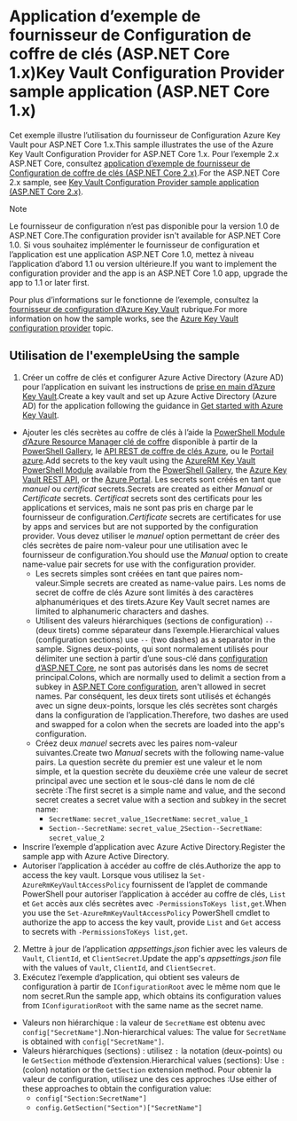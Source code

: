 # <a name="key-vault-configuration-provider-sample-application-aspnet-core-1x"></a><span data-ttu-id="17d2b-101">Application d’exemple de fournisseur de Configuration de coffre de clés (ASP.NET Core 1.x)</span><span class="sxs-lookup"><span data-stu-id="17d2b-101">Key Vault Configuration Provider sample application (ASP.NET Core 1.x)</span></span>

<span data-ttu-id="17d2b-102">Cet exemple illustre l’utilisation du fournisseur de Configuration Azure Key Vault pour ASP.NET Core 1.x.</span><span class="sxs-lookup"><span data-stu-id="17d2b-102">This sample illustrates the use of the Azure Key Vault Configuration Provider for ASP.NET Core 1.x.</span></span> <span data-ttu-id="17d2b-103">Pour l’exemple 2.x ASP.NET Core, consultez [application d’exemple de fournisseur de Configuration de coffre de clés (ASP.NET Core 2.x)](https://github.com/aspnet/Docs/tree/master/aspnetcore/security/key-vault-configuration/samples/basic-sample/2.x).</span><span class="sxs-lookup"><span data-stu-id="17d2b-103">For the ASP.NET Core 2.x sample, see [Key Vault Configuration Provider sample application (ASP.NET Core 2.x)](https://github.com/aspnet/Docs/tree/master/aspnetcore/security/key-vault-configuration/samples/basic-sample/2.x).</span></span>

> [!NOTE]
> <span data-ttu-id="17d2b-104">Le fournisseur de configuration n’est pas disponible pour la version 1.0 de ASP.NET Core.</span><span class="sxs-lookup"><span data-stu-id="17d2b-104">The configuration provider isn't available for ASP.NET Core 1.0.</span></span> <span data-ttu-id="17d2b-105">Si vous souhaitez implémenter le fournisseur de configuration et l’application est une application ASP.NET Core 1.0, mettez à niveau l’application d’abord 1.1 ou version ultérieure.</span><span class="sxs-lookup"><span data-stu-id="17d2b-105">If you want to implement the configuration provider and the app is an ASP.NET Core 1.0 app, upgrade the app to 1.1 or later first.</span></span>

<span data-ttu-id="17d2b-106">Pour plus d’informations sur le fonctionne de l’exemple, consultez la [fournisseur de configuration d’Azure Key Vault](xref:security/key-vault-configuration) rubrique.</span><span class="sxs-lookup"><span data-stu-id="17d2b-106">For more information on how the sample works, see the [Azure Key Vault configuration provider](xref:security/key-vault-configuration) topic.</span></span>

## <a name="using-the-sample"></a><span data-ttu-id="17d2b-107">Utilisation de l'exemple</span><span class="sxs-lookup"><span data-stu-id="17d2b-107">Using the sample</span></span>
1. <span data-ttu-id="17d2b-108">Créer un coffre de clés et configurer Azure Active Directory (Azure AD) pour l’application en suivant les instructions de [prise en main d’Azure Key Vault](https://azure.microsoft.com/documentation/articles/key-vault-get-started/).</span><span class="sxs-lookup"><span data-stu-id="17d2b-108">Create a key vault and set up Azure Active Directory (Azure AD) for the application following the guidance in [Get started with Azure Key Vault](https://azure.microsoft.com/documentation/articles/key-vault-get-started/).</span></span>
  * <span data-ttu-id="17d2b-109">Ajouter les clés secrètes au coffre de clés à l’aide la [PowerShell Module d’Azure Resource Manager clé de coffre](/powershell/module/azurerm.keyvault) disponible à partir de la [PowerShell Gallery](https://www.powershellgallery.com/packages/AzureRM.KeyVault), le [API REST de coffre de clés Azure](/rest/api/keyvault/), ou le [Portail azure](https://portal.azure.com/).</span><span class="sxs-lookup"><span data-stu-id="17d2b-109">Add secrets to the key vault using the [AzureRM Key Vault PowerShell Module](/powershell/module/azurerm.keyvault) available from the [PowerShell Gallery](https://www.powershellgallery.com/packages/AzureRM.KeyVault), the [Azure Key Vault REST API](/rest/api/keyvault/), or the [Azure Portal](https://portal.azure.com/).</span></span> <span data-ttu-id="17d2b-110">Les secrets sont créés en tant que *manuel* ou *certificat* secrets.</span><span class="sxs-lookup"><span data-stu-id="17d2b-110">Secrets are created as either *Manual* or *Certificate* secrets.</span></span> <span data-ttu-id="17d2b-111">*Certificat* secrets sont des certificats pour les applications et services, mais ne sont pas pris en charge par le fournisseur de configuration.</span><span class="sxs-lookup"><span data-stu-id="17d2b-111">*Certificate* secrets are certificates for use by apps and services but are not supported by the configuration provider.</span></span> <span data-ttu-id="17d2b-112">Vous devez utiliser le *manuel* option permettant de créer des clés secrètes de paire nom-valeur pour une utilisation avec le fournisseur de configuration.</span><span class="sxs-lookup"><span data-stu-id="17d2b-112">You should use the *Manual* option to create name-value pair secrets for use with the configuration provider.</span></span>
    * <span data-ttu-id="17d2b-113">Les secrets simples sont créées en tant que paires nom-valeur.</span><span class="sxs-lookup"><span data-stu-id="17d2b-113">Simple secrets are created as name-value pairs.</span></span> <span data-ttu-id="17d2b-114">Les noms de secret de coffre de clés Azure sont limités à des caractères alphanumériques et des tirets.</span><span class="sxs-lookup"><span data-stu-id="17d2b-114">Azure Key Vault secret names are limited to alphanumeric characters and dashes.</span></span>
    * <span data-ttu-id="17d2b-115">Utilisent des valeurs hiérarchiques (sections de configuration) `--` (deux tirets) comme séparateur dans l’exemple.</span><span class="sxs-lookup"><span data-stu-id="17d2b-115">Hierarchical values (configuration sections) use `--` (two dashes) as a separator in the sample.</span></span> <span data-ttu-id="17d2b-116">Signes deux-points, qui sont normalement utilisés pour délimiter une section à partir d’une sous-clé dans [configuration d’ASP.NET Core](xref:fundamentals/configuration), ne sont pas autorisés dans les noms de secret principal.</span><span class="sxs-lookup"><span data-stu-id="17d2b-116">Colons, which are normally used to delimit a section from a subkey in [ASP.NET Core configuration](xref:fundamentals/configuration), aren't allowed in secret names.</span></span> <span data-ttu-id="17d2b-117">Par conséquent, les deux tirets sont utilisés et échangés avec un signe deux-points, lorsque les clés secrètes sont chargés dans la configuration de l’application.</span><span class="sxs-lookup"><span data-stu-id="17d2b-117">Therefore, two dashes are used and swapped for a colon when the secrets are loaded into the app's configuration.</span></span>
    * <span data-ttu-id="17d2b-118">Créez deux *manuel* secrets avec les paires nom-valeur suivantes.</span><span class="sxs-lookup"><span data-stu-id="17d2b-118">Create two *Manual* secrets with the following name-value pairs.</span></span> <span data-ttu-id="17d2b-119">La question secrète du premier est une valeur et le nom simple, et la question secrète du deuxième crée une valeur de secret principal avec une section et le sous-clé dans le nom de clé secrète :</span><span class="sxs-lookup"><span data-stu-id="17d2b-119">The first secret is a simple name and value, and the second secret creates a secret value with a section and subkey in the secret name:</span></span>
      * <span data-ttu-id="17d2b-120">`SecretName`: `secret_value_1`</span><span class="sxs-lookup"><span data-stu-id="17d2b-120">`SecretName`: `secret_value_1`</span></span>
      * <span data-ttu-id="17d2b-121">`Section--SecretName`: `secret_value_2`</span><span class="sxs-lookup"><span data-stu-id="17d2b-121">`Section--SecretName`: `secret_value_2`</span></span>
  * <span data-ttu-id="17d2b-122">Inscrire l’exemple d’application avec Azure Active Directory.</span><span class="sxs-lookup"><span data-stu-id="17d2b-122">Register the sample app with Azure Active Directory.</span></span>
  * <span data-ttu-id="17d2b-123">Autoriser l’application à accéder au coffre de clés.</span><span class="sxs-lookup"><span data-stu-id="17d2b-123">Authorize the app to access the key vault.</span></span> <span data-ttu-id="17d2b-124">Lorsque vous utilisez la `Set-AzureRmKeyVaultAccessPolicy` fournissent de l’applet de commande PowerShell pour autoriser l’application à accéder au coffre de clés, `List` et `Get` accès aux clés secrètes avec `-PermissionsToKeys list,get`.</span><span class="sxs-lookup"><span data-stu-id="17d2b-124">When you use the `Set-AzureRmKeyVaultAccessPolicy` PowerShell cmdlet to authorize the app to access the key vault, provide `List` and `Get` access to secrets with `-PermissionsToKeys list,get`.</span></span>
2. <span data-ttu-id="17d2b-125">Mettre à jour de l’application *appsettings.json* fichier avec les valeurs de `Vault`, `ClientId`, et `ClientSecret`.</span><span class="sxs-lookup"><span data-stu-id="17d2b-125">Update the app's *appsettings.json* file with the values of `Vault`, `ClientId`, and `ClientSecret`.</span></span>
3. <span data-ttu-id="17d2b-126">Exécutez l’exemple d’application, qui obtient ses valeurs de configuration à partir de `IConfigurationRoot` avec le même nom que le nom secret.</span><span class="sxs-lookup"><span data-stu-id="17d2b-126">Run the sample app, which obtains its configuration values from `IConfigurationRoot` with the same name as the secret name.</span></span>
  * <span data-ttu-id="17d2b-127">Valeurs non hiérarchique : la valeur de `SecretName` est obtenu avec `config["SecretName"]`.</span><span class="sxs-lookup"><span data-stu-id="17d2b-127">Non-hierarchical values: The value for `SecretName` is obtained with `config["SecretName"]`.</span></span>
  * <span data-ttu-id="17d2b-128">Valeurs hiérarchiques (sections) : utilisez `:` la notation (deux-points) ou le `GetSection` méthode d’extension.</span><span class="sxs-lookup"><span data-stu-id="17d2b-128">Hierarchical values (sections): Use `:` (colon) notation or the `GetSection` extension method.</span></span> <span data-ttu-id="17d2b-129">Pour obtenir la valeur de configuration, utilisez une des ces approches :</span><span class="sxs-lookup"><span data-stu-id="17d2b-129">Use either of these approaches to obtain the configuration value:</span></span>
    * `config["Section:SecretName"]`
    * `config.GetSection("Section")["SecretName"]`
